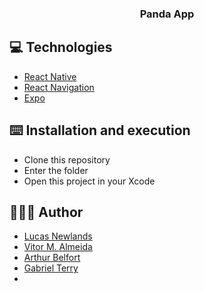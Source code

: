<h3 align="center">
  Panda App
</h3>

## 💻 Technologies

- [React Native](https://reactnative.dev)
- [React Navigation](https://reactnavigation.org)
- [Expo](https://expo.dev)

## ⌨️ Installation and execution

- Clone this repository
- Enter the folder
- Open this project in your Xcode

## 👨🏻‍💻 Author

- [Lucas Newlands](https://github.com/newlandslucas)
- [Vitor M. Almeida](https://github.com/vitoalmeida)
- [Arthur Belfort](https://github.com/Arthur756)
- [Gabriel Terry](https://github.com/Axpower22)
- 


